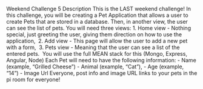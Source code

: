Weekend Challenge 5
Description
This is the LAST weekend challenge!
In this challenge, you will be creating a Pet Application that allows a user to create Pets that are stored in a database. Then, in another view, the user can see the list of pets.
You will need three views:
	1.	Home view - Nothing special, just greeting the user, giving them direction on how to use the application, 
	2.	Add view - This page will allow the user to add a new pet with a form, 
	3.	Pets view - Meaning that the user can see a list of the entered pets. 
You will use the full MEAN stack for this (Mongo, Express, Angular, Node)
Each Pet will need to have the following information: - Name (example, “Grilled Cheese”) - Animal (example, “Cat”), - Age (example, “14”) - Image Url
Everyone, post info and image URL links to your pets in the pi room for everyone!

